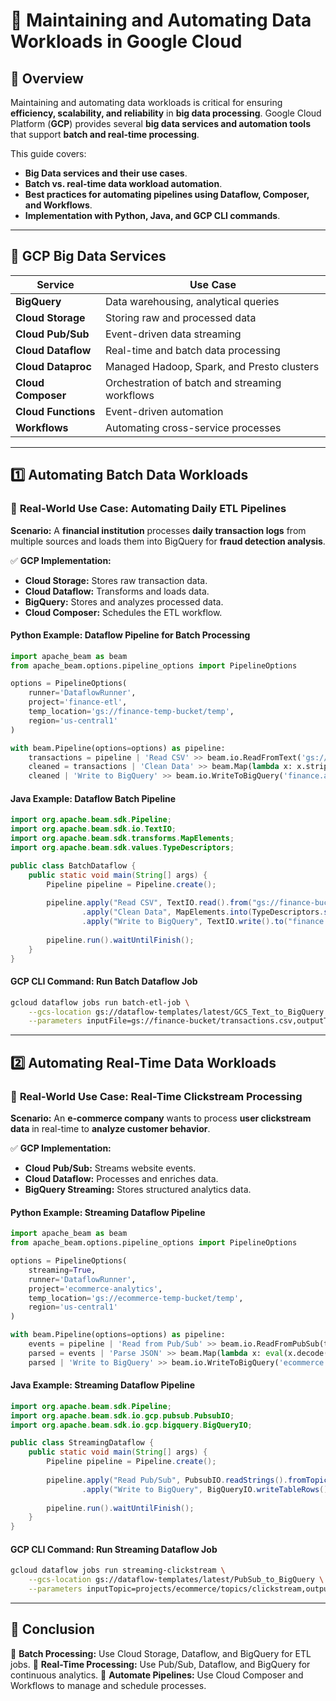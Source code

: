 # 📌 Maintaining and Automating Data Workloads in Google Cloud

## 🔹 Overview
Maintaining and automating data workloads is critical for ensuring **efficiency, scalability, and reliability** in **big data processing**. Google Cloud Platform (**GCP**) provides several **big data services and automation tools** that support **batch and real-time processing**.

This guide covers:
- **Big Data services and their use cases**.
- **Batch vs. real-time data workload automation**.
- **Best practices for automating pipelines using Dataflow, Composer, and Workflows**.
- **Implementation with Python, Java, and GCP CLI commands**.

---

## 🔹 **GCP Big Data Services**
| **Service**          | **Use Case**  |
|----------------------|------------------------------------------------|
| **BigQuery**        | Data warehousing, analytical queries          |
| **Cloud Storage**   | Storing raw and processed data                 |
| **Cloud Pub/Sub**   | Event-driven data streaming                    |
| **Cloud Dataflow**  | Real-time and batch data processing            |
| **Cloud Dataproc**  | Managed Hadoop, Spark, and Presto clusters     |
| **Cloud Composer**  | Orchestration of batch and streaming workflows |
| **Cloud Functions** | Event-driven automation                        |
| **Workflows**       | Automating cross-service processes             |

---

## 1️⃣ **Automating Batch Data Workloads**
### 💼 **Real-World Use Case: Automating Daily ETL Pipelines**
**Scenario:** A **financial institution** processes **daily transaction logs** from multiple sources and loads them into BigQuery for **fraud detection analysis**.

✅ **GCP Implementation:**
- **Cloud Storage:** Stores raw transaction data.
- **Cloud Dataflow:** Transforms and loads data.
- **BigQuery:** Stores and analyzes processed data.
- **Cloud Composer:** Schedules the ETL workflow.

#### **Python Example: Dataflow Pipeline for Batch Processing**
```python
import apache_beam as beam
from apache_beam.options.pipeline_options import PipelineOptions

options = PipelineOptions(
    runner='DataflowRunner',
    project='finance-etl',
    temp_location='gs://finance-temp-bucket/temp',
    region='us-central1'
)

with beam.Pipeline(options=options) as pipeline:
    transactions = pipeline | 'Read CSV' >> beam.io.ReadFromText('gs://finance-bucket/transactions.csv')
    cleaned = transactions | 'Clean Data' >> beam.Map(lambda x: x.strip().split(','))
    cleaned | 'Write to BigQuery' >> beam.io.WriteToBigQuery('finance.analytics.transactions')
```

#### **Java Example: Dataflow Batch Pipeline**
```java
import org.apache.beam.sdk.Pipeline;
import org.apache.beam.sdk.io.TextIO;
import org.apache.beam.sdk.transforms.MapElements;
import org.apache.beam.sdk.values.TypeDescriptors;

public class BatchDataflow {
    public static void main(String[] args) {
        Pipeline pipeline = Pipeline.create();
        
        pipeline.apply("Read CSV", TextIO.read().from("gs://finance-bucket/transactions.csv"))
                .apply("Clean Data", MapElements.into(TypeDescriptors.strings()).via(line -> line.trim()))
                .apply("Write to BigQuery", TextIO.write().to("finance.analytics.transactions"));
        
        pipeline.run().waitUntilFinish();
    }
}
```

#### **GCP CLI Command: Run Batch Dataflow Job**
```sh
gcloud dataflow jobs run batch-etl-job \
    --gcs-location gs://dataflow-templates/latest/GCS_Text_to_BigQuery \
    --parameters inputFile=gs://finance-bucket/transactions.csv,outputTable=finance.analytics.transactions
```

---

## 2️⃣ **Automating Real-Time Data Workloads**
### 💼 **Real-World Use Case: Real-Time Clickstream Processing**
**Scenario:** An **e-commerce company** wants to process **user clickstream data** in real-time to **analyze customer behavior**.

✅ **GCP Implementation:**
- **Cloud Pub/Sub:** Streams website events.
- **Cloud Dataflow:** Processes and enriches data.
- **BigQuery Streaming:** Stores structured analytics data.

#### **Python Example: Streaming Dataflow Pipeline**
```python
import apache_beam as beam
from apache_beam.options.pipeline_options import PipelineOptions

options = PipelineOptions(
    streaming=True,
    runner='DataflowRunner',
    project='ecommerce-analytics',
    temp_location='gs://ecommerce-temp-bucket/temp',
    region='us-central1'
)

with beam.Pipeline(options=options) as pipeline:
    events = pipeline | 'Read from Pub/Sub' >> beam.io.ReadFromPubSub(topic='projects/ecommerce/topics/clickstream')
    parsed = events | 'Parse JSON' >> beam.Map(lambda x: eval(x.decode('utf-8')))
    parsed | 'Write to BigQuery' >> beam.io.WriteToBigQuery('ecommerce.analytics.clickstream')
```

#### **Java Example: Streaming Dataflow Pipeline**
```java
import org.apache.beam.sdk.Pipeline;
import org.apache.beam.sdk.io.gcp.pubsub.PubsubIO;
import org.apache.beam.sdk.io.gcp.bigquery.BigQueryIO;

public class StreamingDataflow {
    public static void main(String[] args) {
        Pipeline pipeline = Pipeline.create();
        
        pipeline.apply("Read Pub/Sub", PubsubIO.readStrings().fromTopic("projects/ecommerce/topics/clickstream"))
                .apply("Write to BigQuery", BigQueryIO.writeTableRows().to("ecommerce.analytics.clickstream"));
        
        pipeline.run().waitUntilFinish();
    }
}
```

#### **GCP CLI Command: Run Streaming Dataflow Job**
```sh
gcloud dataflow jobs run streaming-clickstream \
    --gcs-location gs://dataflow-templates/latest/PubSub_to_BigQuery \
    --parameters inputTopic=projects/ecommerce/topics/clickstream,outputTable=ecommerce.analytics.clickstream
```

---

## 📌 Conclusion
🔹 **Batch Processing:** Use Cloud Storage, Dataflow, and BigQuery for ETL jobs.
🔹 **Real-Time Processing:** Use Pub/Sub, Dataflow, and BigQuery for continuous analytics.
🔹 **Automate Pipelines:** Use Cloud Composer and Workflows to manage and schedule processes.
